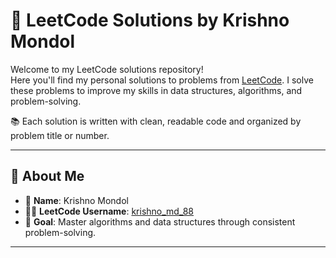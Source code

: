 # 🧠 LeetCode Solutions by Krishno Mondol

Welcome to my LeetCode solutions repository!  
Here you'll find my personal solutions to problems from [LeetCode](https://leetcode.com). I solve these problems to improve my skills in data structures, algorithms, and problem-solving.  

📚 Each solution is written with clean, readable code and organized by problem title or number.

---

## 🚀 About Me

- 👤 **Name**: Krishno Mondol  
- 🧑‍💻 **LeetCode Username**: [krishno_md_88](https://leetcode.com/u/krishno_md_88/)
- 🎯 **Goal**: Master algorithms and data structures through consistent problem-solving.

---
